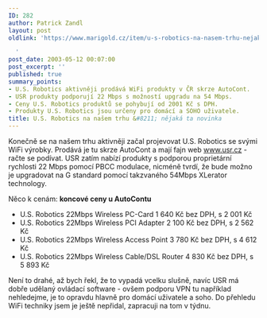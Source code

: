 ```yaml
---
ID: 282
author: Patrick Zandl
layout: post
oldlink: 'https://www.marigold.cz/item/u-s-robotics-na-nasem-trhu-nejaka-ta-novinka

  '
post_date: 2003-05-12 00:07:00
post_excerpt: ''
published: true
summary_points:
- U.S. Robotics aktivněji prodává WiFi produkty v ČR skrze AutoCont.
- USR produkty podporují 22 Mbps s možností upgradu na 54 Mbps.
- Ceny U.S. Robotics produktů se pohybují od 2001 Kč s DPH.
- Produkty U.S. Robotics jsou určeny pro domácí a SOHO uživatele.
title: U.S. Robotics na našem trhu &#8211; nějaká ta novinka
---
```


<p>
Konečně se na našem trhu aktivněji začal projevovat U.S. Robotics se svými WiFi výrobky. Prodává je tu skrze AutoCont a mají fajn web <A href="http://www.usr.cz/">www.usr.cz</A> - račte se podívat. USR zatím nabízí produkty s podporou proprietární rychlosti 22 Mbps pomocí PBCC modulace, nicméně tvrdí, že bude možno je upgradovat na G standard pomocí takzvaného 54Mbps XLerator technology. </p>

<p>
Něco k cenám: <STRONG>koncové ceny u AutoContu</STRONG></p>

<UL>
<LI>U.S. Robotics 22Mbps Wireless PC-Card 1 640 Kč bez DPH, s 2 001 Kč </LI>
<LI>U.S. Robotics 22Mbps Wireless PCI Adapter 2 100 Kč bez DPH, s 2 562 Kč </LI>
<LI>U.S. Robotics 22Mbps Wireless Access Point 3 780 Kč bez DPH, s 4 612 Kč </LI>
<LI>U.S. Robotics 22Mbps Wireless Cable/DSL Router 4 830 Kč bez DPH, s 5 893 Kč </LI></UL>
<p>
Není to drahé, až bych řekl, že to vypadá vcelku slušně, navíc USR má dobře udělaný ovládací software - ovšem podporu VPN tu například nehledejme, je to opravdu hlavně pro domácí uživatele a soho. Do přehledu WiFi techniky jsem je ještě nepřidal, zapracuji na tom v týdnu. </p>